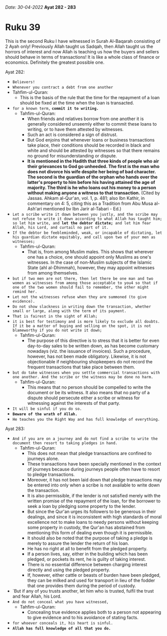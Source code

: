 *Date: 30-04-2022*
**Ayat 282 - 283**
# Ruku 39

This is the second Ruku I have witnessed in Surah Al-Baqarah consisting of 2 Ayah only!
Previously Allah taught us Sadqah, then Allah taught us the horrors of interest and now Allah is teaching us how the buyers and sellers should behave in terms of transactions!
It is like a whole class of finance or economics. Definitely the greatest possible one.

Ayat 282:
- `Believers!`
- `Whenever you contract a debt from one another`
- Tahfim-ul-Quran:
  - This is the basis of the rule that the time for the repayment of a loan should be fixed at the time when the loan is transacted.
- `for a known term,` **`commit it to writing.`**
  - Tahfim-ul-Quran:
    - When friends and relatives borrow from one another it is generally considered unseemly either to commit these loans to writing, or to have them attested by witnesses. 
    - Such an act is considered a sign of distrust. 
    - But God enjoins that whenever loans or business transactions take place, their conditions should be recorded in black and white and should be attested by witnesses so that there remains no ground for misunderstanding or dispute.
    - **It is mentioned in the Hadith that three kinds of people who air their grievances to God go unheeded. The first is the man who does not divorce his wife despite her being of bad character. The second is the guardian of the orphan who hands over the latter's property to him before his having attained the age of majority. The third is he who loans out his money to a person without making anyone a witness to that transaction.** (Cited by Jassas. Ahkam al-Qur'an, vol. 1, p. 481; also Ibn Kathir, in commentary on 4: 5, citing this as a Tradition from Abu Musa al-Ash'ari mentioned bv Ibn Jarir al-Tabari - Ed.)
- `Let a scribe write it down between you justly, and the scribe may not refuse to write it down according to what Allah has taught him; so let him write, and `**`let the debtor dictate;`**` and let him fear Allah, his Lord, and curtail no part of it.`
- `If the debtor be feebleminded, weak, or incapable of dictating, let his guardian dictate equitably, and call upon two of your men as witnesses;`
  - Tahfim-ul-Quran:
    - That is, from among Muslim males. This shows that wherever one has a choice, one should appoint only Muslims as one's witnesses. In the case of non-Muslim subjects of the Islamic State (ahl al-Dhimmah), however, they may appoint witnesses from among themselves. 
- `but if two men are not there, then let there be one man and two women as witnesses from among those acceptable to you4 so that if one of the two women should fail to remember, the other might remind her.`
- `Let not the witnesses refuse when they are summoned (to give evidence).`
- `Do not show slackness in writing down the transaction, whether small or large, along with the term of its payment.`
- `That is fairest in the sight of Allah;`
- `it is best for testimony and is more likely to exclude all doubts. If it be a matter of buying and selling on the spot, it is not blameworthy if you do not write it down;`
  - Tahfim-ul-Quran:
    - The purpose of this directive is to stress that it is better for even day-to-day sales to be written down, as has become customary nowadays (viz. the issuance of invoices). Such a procedure, however, has not been made obligatory. Likewise, it is not objectionable if neighbouring shopkeepers do not record the frequent transactions that take place between them.
- `but do take witnesses when you settle commercial transactions with one another. And the scribe or the witness may be done no harm.`
  - Tahfim-ul-Quran:
    - This means that no person should be compelled to write the document or be its witness. It also means that no party of a dispute should persecute either a scribe or witness for witnessing against the interests of that party.
- `It will be sinful if you do so.`
- **`Beware of the wrath of Allah.`**
- `He teaches you the Right Way and has full knowledge of everything.`


Ayat 283:
- `And if you are on a journey and do not find a scribe to write the document then resort to taking pledges in hand.`
  - Tahfim-ul-Quran:
    - This does not mean that pledge transactions are confined to journeys alone.
    - These transactions have been specially mentioned in the context of journeys because during journeys people often have to resort to pledge transactions.
    - Moreover, it has not been laid down that pledge transactions may be entered into only when a scribe is not available to write down the transaction.
    - It is also permissible, if the lender is not satisfied merely with the written promise of the repayment of the loan, for the borrower to seek a loan by pledging some property to the lender.
    - But since the Qur'an urges its followers to be generous in their dealings, and since it is inconsistent with high standards of moral excellence not to make loans to needy persons without keeping some property in custody, the Qur'an has abstained from mentioning this form of dealing even though it is permissible.
    - It should also be noted that the purpose of taking a pledge is merely to assure the lender the return of his loan.
    - He has no right at all to benefit from the pledged property.
    - If a person lives, say, either in the building which has been pledged, or pockets its rent, he is guilty of taking interest.
    - There is no essential difference between charging interest directly and using the pledged property.
    - If, however, either cattle or beasts of burden have been pledged, they can be milked and used for transport in lieu of the fodder that one provides them during the period of custody.
- `But if any of you trusts another, let him who is trusted, fulfil the trust and fear Allah, his Lord.
- `And do not conceal what you have witnessed,`
  - Tahfim-ul-Quran:
    - Concealing true evidence applies both to a person not appearing to give evidence and to his avoidance of stating facts.
- `for whoever conceals it, his heart is sinful.`
- **`Allah has full knowledge of all that you do.`**